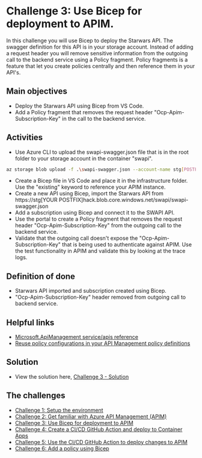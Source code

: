 # Challenge 3: Use Bicep for deployment to APIM.

In this challenge you will use Bicep to deploy the Starwars API. The swagger definition for this API is in your storage account. Instead of adding a request header you will remove sensitive information from the outgoing call to the backend service using a Policy fragment. Policy fragments is a feature that let you create policies centrally and then reference them in your API's.

## Main objectives

- Deploy the Starwars API using Bicep from VS Code.
- Add a Policy fragment that removes the request header "Ocp-Apim-Subscription-Key" in the call to the backend service. 


## Activities

- Use Azure CLI to upload the swapi-swagger.json file that is in the root folder to your storage account in the container "swapi".

```bash
az storage blob upload -f .\swapi-swagger.json --account-name stg[POSTFIX]hack -c swapi
```
- Create a Bicep file in VS Code and place it in the infrastructure folder. Use the "existing" keyword to reference your APIM instance.
- Create a new API using Bicep, import the Starwars API from https://stg[YOUR POSTFIX]hack.blob.core.windows.net/swapi/swapi-swagger.json
- Add a subscription using Bicep and connect it to the SWAPI API.  
- Use the portal to create a Policy fragment that removes the request header "Ocp-Apim-Subscription-Key" from the outgoing call to the backend service.   
- Validate that the outgoing call doesn't expose the "Ocp-Apim-Subscription-Key" that is being used to authenticate against APIM. Use the test functionality in APIM and validate this by looking at the trace logs.    


## Definition of done

- Starwars API imported and subscription created using Bicep. 
- "Ocp-Apim-Subscription-Key" header removed from outgoing call to backend service.  


## Helpful links

- [Microsoft.ApiManagement service/apis reference](https://learn.microsoft.com/en-us/azure/templates/microsoft.apimanagement/service/apis?pivots=deployment-language-bicep)
- [Reuse policy configurations in your API Management policy definitions](https://learn.microsoft.com/en-us/azure/api-management/policy-fragments)

## Solution
- View the solution here, [Challenge 3 - Solution](solution3.md) 

## The challenges

* [Challenge 1: Setup the environment](challenge1.md)
* [Challenge 2: Get familiar with Azure API Management (APIM)](challenge2.md)
* [Challenge 3: Use Bicep for deployment to APIM](challenge3.md)
* [Challenge 4: Create a CI/CD GitHub Action and deploy to Container Apps](challenge4.md)
* [Challenge 5: Use the CI/CD GitHub Action to deploy changes to APIM](challenge5.md)
* [Challenge 6: Add a policy using Bicep](challenge6.md)